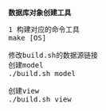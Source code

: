 **数据库对象创建工具**

<pre>
1 构建对应的命令工具
make [OS]

修改build.sh的数据源链接
创建model
./build.sh model

创建view
./build.sh view
</pre>


